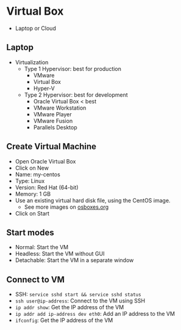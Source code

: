 # Virtual Box

- Laptop or Cloud

## Laptop

- Virtualization
  - Type 1 Hypervisor: best for production
    - VMware
    - Virtual Box
    - Hyper-V
  - Type 2 Hypervisor: best for development
    - Oracle Virtual Box < best
    - VMware Workstation
    - VMware Player
    - VMware Fusion
    - Parallels Desktop

## Create Virtual Machine

- Open Oracle Virtual Box
- Click on New
- Name: my-centos
- Type: Linux
- Version: Red Hat (64-bit)
- Memory: 1 GB
- Use an existing virtual hard disk file, using the CentOS image.
  - See more images on [osboxes.org](https://www.osboxes.org/centos/)
- Click on Start

## Start modes

- Normal: Start the VM
- Headless: Start the VM without GUI
- Detachable: Start the VM in a separate window

## Connect to VM

- SSH: `service sshd start && service sshd status`
- `ssh user@ip-address`: Connect to the VM using SSH
- `ip addr show`: Get the IP address of the VM
- `ip addr add ip-address dev eth0`: Add an IP address to the VM
- `ifconfig`: Get the IP address of the VM
